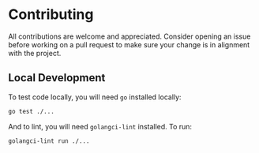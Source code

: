# Contributing

All contributions are welcome and appreciated. Consider opening an issue before
working on a pull request to make sure your change is in alignment with the
project.

## Local Development

To test code locally, you will need `go` installed locally:

```sh
go test ./...
```

And to lint, you will need `golangci-lint` installed. To run:

```sh
golangci-lint run ./...
```
